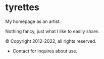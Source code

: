 # tyrettes
My homepage as an artist.

Nothing fancy, just what I like to easily share.

© Copyright 2012-2022, all rights reserved.
   - Contact for inquires about use.
